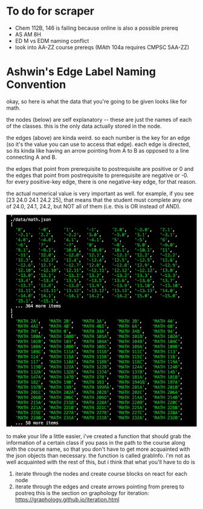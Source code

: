 # To do for scraper
- Chem 112B, 146 is failing because online is also a possible prereq
- AS AM 8H
- ED M vs EDM naming conflict
- look into AA-ZZ course prereqs (MAth 104a requires CMPSC 5AA-ZZ)

# Ashwin's Edge Label Naming Convention

okay, so here is what the data that you're going to be given looks like for math.

the nodes (below) are self explanatory -- these are just the names of each of the classes. this is the only data actually stored in the node.

the edges (above) are kinda weird. so each number is the key for an edge (so it's the value you can use to access that edge). each edge is directed, so its kinda like having an arrow pointing from A to B as opposed to a line connecting A and B.

the edges that point from prerequisite to postrequisite are positive or 0 and the edges that point from postrequisite to prerequisite are negative or -0. for every positive-key edge, there is one negative-key edge, for that reason.

the actual numerical value is very important as well. for example, if you see [23 24.0 24.1 24.2 25], that means that the student must complete any one of 24.0, 24.1, 24.2, but NOT all of them (i.e. this is OR instead of AND).

![](image.png)

to make your life a little easier, i've created a function that should grab the information of a certain class if you pass in the path to the course along with the course name, so that you don't have to get more acquainted with the json objects than necessary. the function is called grabInfo.
i'm not as well acquainted with the rest of this, but i think that what you'll have to do is
1. iterate through the nodes and create course blocks on react for each node
2. iterate through the edges and create arrows pointing from prereq to postreq
this is the section on graphology for iteration: https://graphology.github.io/iteration.html